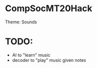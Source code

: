 # CompSocMT20Hack
Theme: Sounds

# TODO:
- AI to "learn" music
- decoder to "play" music given notes
